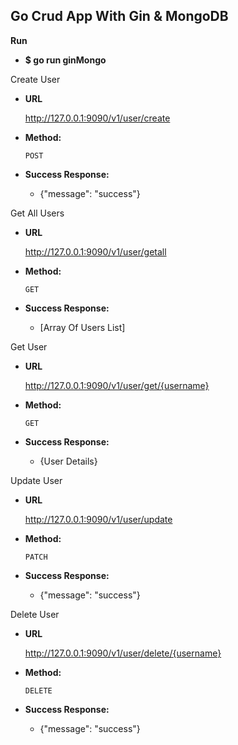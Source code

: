 ## Go Crud App With Gin & MongoDB	

**Run**
 * **$ go run ginMongo**

 Create User

* **URL**

  http://127.0.0.1:9090/v1/user/create

* **Method:**

  `POST`
* **Success Response:**
  

  * {"message": "success"}



Get All Users

* **URL**

  http://127.0.0.1:9090/v1/user/getall

* **Method:**

  `GET`
* **Success Response:**
  

  * [Array Of Users List]


Get User

* **URL**

  http://127.0.0.1:9090/v1/user/get/{username}

* **Method:**

  `GET`
* **Success Response:**
  

  * {User Details}


Update User

* **URL**

  http://127.0.0.1:9090/v1/user/update

* **Method:**

  `PATCH`
* **Success Response:**
  

  * {"message": "success"}

Delete User

* **URL**

  http://127.0.0.1:9090/v1/user/delete/{username}

* **Method:**

  `DELETE`
* **Success Response:**
  

  * {"message": "success"}
    
